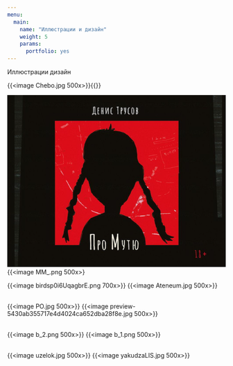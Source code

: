```yaml
---
menu:
  main:
    name: "Иллюстрации и дизайн"
    weight: 5
    params:
      portfolio: yes
---
```

Иллюстрации дизайн


{{<image Chebo.jpg 500x>}}{{<image Chebo2.jpg500x>}}




![Книга Дениса Трусова "Мутя"](467_6748-15.png) {{<image MM_.png 500x>}

{{<image birdsp0i6UqagbrE.png 700x>}} {{<image Ateneum.jpg 500x>}}<br><br>

{{<image PO.jpg 500x>}} {{<image preview-5430ab355717e4d4024ca652dba28f8e.jpg 500x>}}<br><br>

{{<image b_2.png 500x>}} {{<image b_1.png 500x>}}<br><br>

{{<image uzelok.jpg 500x>}} {{<image yakudzaLIS.jpg 500x>}}<br><br>
